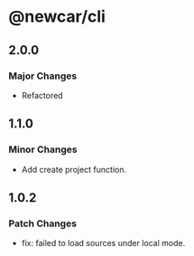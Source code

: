 # @newcar/cli

## 2.0.0

### Major Changes

- Refactored

## 1.1.0

### Minor Changes

- Add create project function.

## 1.0.2

### Patch Changes

- fix: failed to load sources under local mode.
